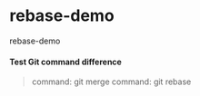 # rebase-demo
rebase-demo

#### Test Git command difference
> command: git merge
> command: git rebase
